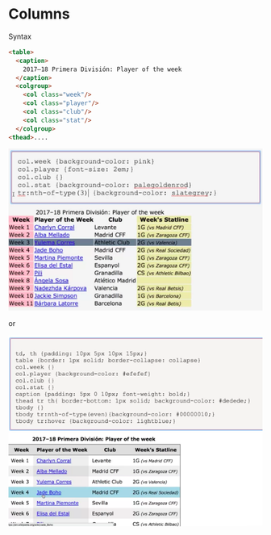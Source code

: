 # Columns

Syntax 

```html
<table>
  <caption>
    2017–18 Primera División: Player of the week
  </caption>
  <colgroup>
    <col class="week"/>
    <col class="player"/>
    <col class="club"/>
    <col class="stat"/>
  </colgroup>
<thead>....
```
![table-columns](../table-columns.png)

or 

![styling-a-table](../styling-a-table.png)

